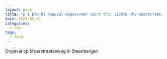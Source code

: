 ```yaml
---
layout: post
title: "p 1 bzb-01 ongeval wegvervoer soort thv: lichte thv moerstraatseweg steenbergen nb 201092 201634"
date: 2025-05-01
categories: 
  - rss
tags: 
  - feed
---
```


Ongeval op Moerstraatseweg in Steenbergen
